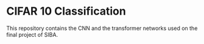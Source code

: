 # CIFAR 10 Classification
This repository contains the CNN and the transformer networks used on the final project of SIBA.
